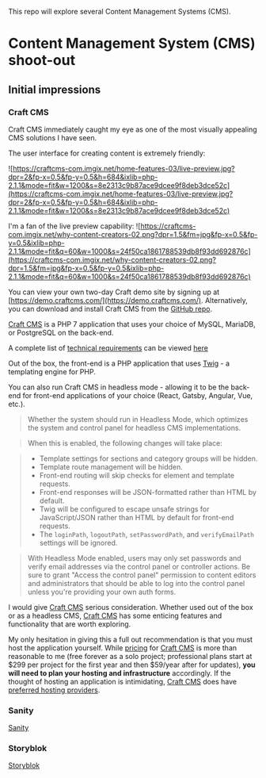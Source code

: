 This repo will explore several Content Management Systems (CMS).

# Content Management System (CMS) shoot-out

## Initial impressions

### Craft CMS

Craft CMS immediately caught my eye as one of the most visually appealing CMS solutions I have seen.

The user interface for creating content is extremely friendly:

![https://craftcms-com.imgix.net/home-features-03/live-preview.jpg?dpr=2&fp-x=0.5&fp-y=0.5&h=684&ixlib=php-2.1.1&mode=fit&w=1200&s=8e2313c9b87ace9dcee9f8deb3dce52c](https://craftcms-com.imgix.net/home-features-03/live-preview.jpg?dpr=2&fp-x=0.5&fp-y=0.5&h=684&ixlib=php-2.1.1&mode=fit&w=1200&s=8e2313c9b87ace9dcee9f8deb3dce52c)

I'm a fan of the live preview capability:
![https://craftcms-com.imgix.net/why-content-creators-02.png?dpr=1.5&fm=jpg&fp-x=0.5&fp-y=0.5&ixlib=php-2.1.1&mode=fit&q=60&w=1000&s=24f50ca1861788539db8f93dd692876c](https://craftcms-com.imgix.net/why-content-creators-02.png?dpr=1.5&fm=jpg&fp-x=0.5&fp-y=0.5&ixlib=php-2.1.1&mode=fit&q=60&w=1000&s=24f50ca1861788539db8f93dd692876c)

You can view your own two-day Craft demo site by signing up at [https://demo.craftcms.com/](https://demo.craftcms.com/). Alternatively, you can download and install Craft CMS from the [GitHub repo](https://github.com/craftcms/demo).

[Craft CMS](https://craftcms.com/) is a PHP 7 application that uses your choice of MySQL, MariaDB, or PostgreSQL on the back-end.

A complete list of [technical requirements](https://craftcms.com/docs/3.x/requirements.html#minimum-system-specs) can be viewed [here](https://craftcms.com/docs/3.x/requirements.html#minimum-system-specs)

Out of the box, the front-end is a PHP application that uses [Twig](https://twig.symfony.com/) - a templating engine for PHP.

You can also run Craft CMS in headless mode - allowing it to be the back-end for front-end applications of your choice (React, Gatsby, Angular, Vue, etc.).

> Whether the system should run in Headless Mode, which optimizes the system and control panel for headless CMS implementations.

> When this is enabled, the following changes will take place:

> - Template settings for sections and category groups will be hidden.
> - Template route management will be hidden.
> - Front-end routing will skip checks for element and template requests.
> - Front-end responses will be JSON-formatted rather than HTML by default.
> - Twig will be configured to escape unsafe strings for JavaScript/JSON rather than HTML by default for front-end requests.
> - The `loginPath`, `logoutPath`, `setPasswordPath`, and `verifyEmailPath` settings will be ignored.

> With Headless Mode enabled, users may only set passwords and verify email addresses via the control panel or controller actions. Be sure to grant "Access the control panel" permission to content editors and administrators that should be able to log into the control panel unless you're providing your own auth forms.

I would give [Craft CMS](https://craftcms.com/) serious consideration. Whether used out of the box or as a headless CMS, [Craft CMS](https://craftcms.com/) has some enticing features and functionality that are worth exploring.

My only hesitation in giving this a full out recommendation is that you must host the application yourself. While [pricing](https://craftcms.com/pricing) for [Craft CMS](https://craftcms.com/) is more than reasonable to me (free forever as a solo project; professional plans start at $299 per project for the first year and then $59/year after for updates), **you will need to plan your hosting and infrastructure** accordingly. If the thought of hosting an application is intimidating, [Craft CMS](https://craftcms.com/) does have [preferred hosting providers](https://craftcms.com/hosting).

### Sanity

[Sanity](https://www.sanity.io/)

### Storyblok

[Storyblok](https://www.storyblok.com/)
